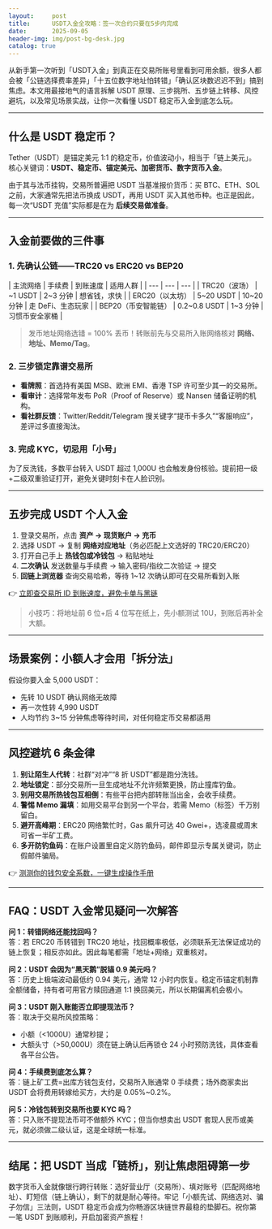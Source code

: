 ```yaml
---
layout:     post
title:      USDT入金全攻略：签一次合约只要在5步内完成
date:       2025-09-05
header-img: img/post-bg-desk.jpg
catalog: true
---
```


从新手第一次听到「USDT入金」到真正在交易所账号里看到可用余额，很多人都会被「公链选择费率差异」「十五位数字地址怕转错」「确认区块数迟迟不到」搞到焦虑。本文用最接地气的语言拆解 USDT 原理、三步挑所、五步链上转移、风控避坑，以及常见场景实战，让你一次看懂 USDT 稳定币入金到底怎么玩。

---

## 什么是 USDT 稳定币？

Tether（USDT）是锚定美元 1:1 的稳定币，价值波动小，相当于「链上美元」。  
核心关键词：**USDT、稳定币、锚定美元、加密货币、数字货币入金**。

由于其与法币挂钩，交易所普遍把 USDT 当基准报价货币：买 BTC、ETH、SOL 之前，大家通常先把法币换成 USDT，再用 USDT 买入其他币种。也正是因此，每一次“USDT 充值”实际都是在为 **后续交易做准备**。

---

## 入金前要做的三件事

### 1. 先确认公链——TRC20 vs ERC20 vs BEP20

| 主流网络 | 手续费 | 到账速度 | 适用人群 |
| --- | --- | --- |
| TRC20（波场） | ~1 USDT | 2~3 分钟 | 想省钱，求快 |
| ERC20（以太坊） | 5~20 USDT | 10~20 分钟 | 走 DeFi、生态玩家 |
| BEP20（币安智能链） | 0.2~0.8 USDT | 1~3 分钟 | 习惯币安全家桶 |

> 发币地址网络选错 = 100% 丢币！转账前先与交易所入账网络核对 **网络、地址、Memo/Tag**。

### 2. 三步锁定靠谱交易所

- **看牌照**：首选持有美国 MSB、欧洲 EMI、香港 TSP 许可至少其一的交易所。  
- **看审计**：选择常年发布 PoR（Proof of Reserve）或 Nansen 储备证明的机构。  
- **看社群反馈**：Twitter/Reddit/Telegram 搜关键字“提币卡多久”“客服响应”，差评过多直接淘汰。

### 3. 完成 KYC，切忌用「小号」

为了反洗钱，多数平台转入 USDT 超过 1,000U 也会触发身份核验。提前把一级+二级双重验证打开，避免关键时刻卡在人脸识别。

---

## 五步完成 USDT 个人入金

1. 登录交易所，点击 **资产 → 现货账户 → 充币**  
2. 选择 USDT → 复制 **网络对应地址**（务必匹配上文选好的 TRC20/ERC20）  
3. 打开自己手上 **热钱包或冷钱包** → 粘贴地址  
4. **二次确认** 发送数量与手续费 → 输入密码/指纹二次验证 → 提交  
5. **回链上浏览器** 查询交易哈希，等待 1~12 次确认即可在交易所看到入账

👉 [立即查交易所 ID 到账速度，避免卡单与黑链](https://okxdog.com/)

> 小技巧：将地址前 6 位+后 4 位写在纸上，先小额测试 10U，到账后再补全大额。

---

## 场景案例：小额人才会用「拆分法」

假设你要入金 5,000 USDT：

- 先转 10 USDT 确认网络无故障
- 再一次性转 4,990 USDT
- 人均节约 3~15 分钟焦虑等待时间，对任何稳定币交易都适用

---

## 风控避坑 6 条金律

1. **别让陌生人代转**：社群“对冲”“8 折 USDT”都是跑分洗钱。  
2. **地址锁定**：部分交易所一旦生成地址不允许频繁更换，防止撞库钓鱼。  
3. **别用交易所热钱包互相倒**：有些平台把内部转账当出金，会收手续费。  
4. **警惕 Memo 漏填**：如用交易平台到另一个平台，若需 Memo（标签）千万别留白。  
5. **避开高峰期**：ERC20 网络繁忙时，Gas 飙升可达 40 Gwei+，选凌晨或周末可省一半矿工费。  
6. **多开防钓鱼码**：在账户设置里自定义防钓鱼码，邮件即显示专属关键词，防止假邮件骗局。

👉 [测测你的钱包安全系数，一键生成操作手册](https://okxdog.com/)

---

## FAQ：USDT 入金常见疑问一次解答

**问 1：转错网络还能找回吗？**  
答：若 ERC20 币转错到 TRC20 地址，找回概率极低，必须联系无法保证成功的链上恢复；相反亦如此。因此每笔都需「地址+网络」双重核对。

**问 2：USDT 会因为“黑天鹅”脱锚 0.9 美元吗？**  
答：历史上极端波动最低约 0.94 美元，通常 12 小时内恢复。稳定币锚定机制靠全额储备，持有者可用官方赎回通道 1:1 换回美元，所以长期偏离机会极小。

**问 3：USDT 刚入账能否立即提现法币？**  
答：取决于交易所风控策略：  
- 小额（<1000U）通常秒提；  
- 大额头寸（>50,000U）须在链上确认后再锁仓 24 小时预防洗钱，具体查看各平台公告。

**问 4：手续费到底怎么算？**  
答：链上矿工费=出库方钱包支付，交易所入账通常 0 手续费；场外商家卖出 USDT 会将费用转嫁给买方，大约是 0.05%~0.2%。

**问 5：冷钱包转到交易所也要 KYC 吗？**  
答：只入账不提现法币可不做额外 KYC；但当你想卖出 USDT 套现人民币或美元，就必须做二级认证，这是全球统一标准。

---

## 结尾：把 USDT 当成「链桥」，别让焦虑阻碍第一步

数字货币入金就像银行跨行转账：选好营业厅（交易所）、填对账号（匹配网络地址）、盯短信（链上确认），剩下的就是耐心等待。牢记「小额先试、网络选对、骗子勿信」三法则，USDT 稳定币会成为你畅游区块链世界最稳的垫脚石。祝你第一笔 USDT 到账顺利，开启加密资产旅程！